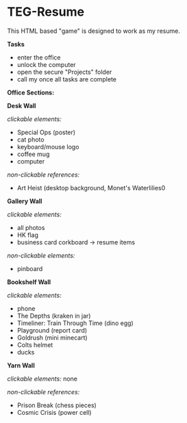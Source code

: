 # TEG-Resume

This HTML based "game" is designed to work as my resume.

**Tasks**
  * enter the office
  * unlock the computer
  * open the secure "Projects" folder
  * call my once all tasks are complete


**Office Sections:**

**Desk Wall**

_clickable elements:_
  * Special Ops (poster)
  * cat photo
  * keyboard/mouse logo
  * coffee mug
  * computer
    
_non-clickable references:_
 * Art Heist (desktop background, Monet's Waterlilies0

    
**Gallery Wall**

_clickable elements:_
  * all photos
  * HK flag
  * business card corkboard -> resume items

_non-clickable elements:_
 * pinboard
   
    
**Bookshelf Wall**

_clickable elements:_
  * phone
  * The Depths (kraken in jar)
  * Timeliner: Train Through Time (dino egg)
  * Playground (report card)
  * Goldrush (mini minecart)
  * Colts helmet
  * ducks

    
**Yarn Wall**

_clickable elements:_ none

_non-clickable references:_
 * Prison Break (chess pieces)
 * Cosmic Crisis (power cell)
